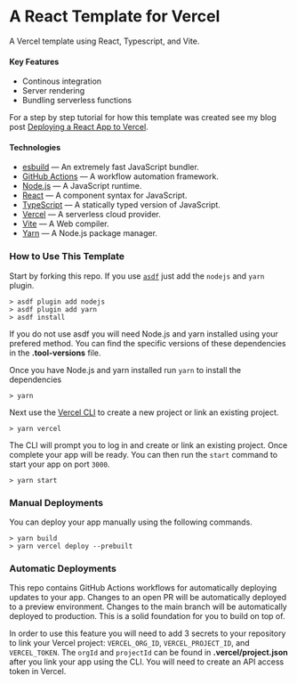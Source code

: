 # A React Template for Vercel

A Vercel template using React, Typescript, and Vite.

#### Key Features

* Continous integration
* Server rendering
* Bundling serverless functions

For a step by step tutorial for how this template was created see my blog post [Deploying a React App to Vercel](https://danielnagy.me/posts/Post_9zympalet5ub).

#### Technologies

- [esbuild](https://esbuild.github.io) — An extremely fast JavaScript bundler.
- [GitHub Actions](https://docs.github.com/en/actions) — A workflow automation framework.
- [Node.js](https://nodejs.org) — A JavaScript runtime.
- [React](https://react.dev) — A component syntax for JavaScript.
- [TypeScript](https://www.typescriptlang.org) — A statically typed version of JavaScript.
- [Vercel](https://vercel.com) — A serverless cloud provider.
- [Vite](https://vitejs.dev) — A Web compiler.
- [Yarn](https://yarnpkg.com/) — A Node.js package manager.

### How to Use This Template

Start by forking this repo. If you use [`asdf`](https://asdf-vm.com) just add the `nodejs` and `yarn` plugin.

```shell
> asdf plugin add nodejs
> asdf plugin add yarn
> asdf install
```

If you do not use asdf you will need Node.js and yarn installed using your prefered method. You can find the specific versions of these dependencies in the **.tool-versions** file.

Once you have Node.js and yarn installed run `yarn` to install the dependencies

```shell
> yarn
```

Next use the [Vercel CLI](https://vercel.com/docs/cli) to create a new project or link an existing project.

```shell
> yarn vercel
```

The CLI will prompt you to log in and create or link an existing project. Once complete your app will be ready. You can then run the `start` command to start your app on port `3000`.

```shell
> yarn start
```

### Manual Deployments

You can deploy your app manually using the following commands.

```shell
> yarn build
> yarn vercel deploy --prebuilt
```

### Automatic Deployments

This repo contains GitHub Actions workflows for automatically deploying updates to your app. Changes to an open PR will be automatically deployed to a preview environment. Changes to the main branch will be automatically deployed to production. This is a solid foundation for you to build on top of.

In order to use this feature you will need to add 3 secrets to your repository to link your Vercel project: `VERCEL_ORG_ID`, `VERCEL_PROJECT_ID`, and `VERCEL_TOKEN`. The `orgId` and `projectId` can be found in **.vercel/project.json** after you link your app using the CLI. You will need to create an API access token in Vercel.

